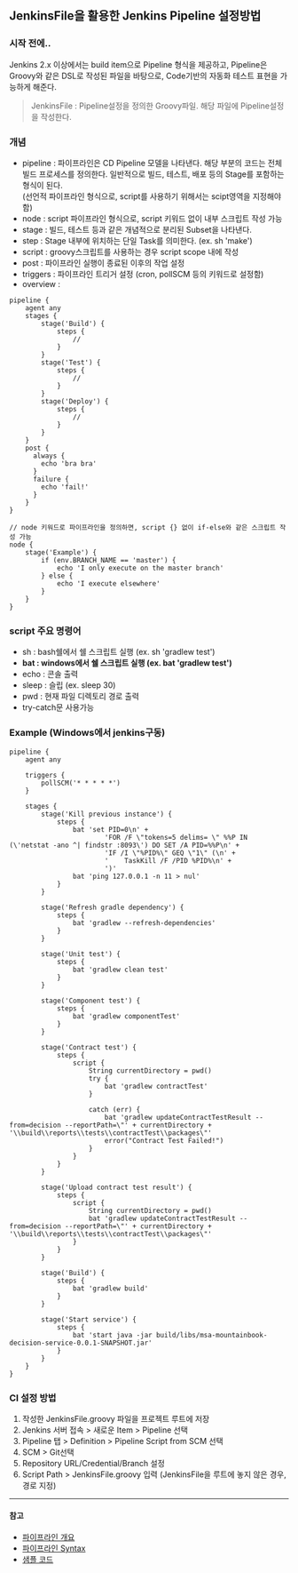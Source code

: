 ## JenkinsFile을 활용한 Jenkins Pipeline 설정방법

### 시작 전에..
Jenkins 2.x 이상에서는 build item으로 Pipeline 형식을 제공하고, Pipeline은 Groovy와 같은 DSL로 작성된 파일을 바탕으로, Code기반의 자동화 테스트 표현을 가능하게 해준다.

> JenkinsFile : Pipeline설정을 정의한 Groovy파일. 해당 파일에 Pipeline설정을 작성한다.

### 개념
- pipeline : 파이프라인은 CD Pipeline 모델을 나타낸다. 해당 부분의 코드는 전체 빌드 프로세스를 정의한다. 일반적으로 빌드, 테스트, 배포 등의 Stage를 포함하는 형식이 된다.  
(선언적 파이프라인 형식으로, script를 사용하기 위해서는 scipt영역을 지정해야 함)
- node : script 파이프라인 형식으로, script 키워드 없이 내부 스크립트 작성 가능
- stage : 빌드, 테스트 등과 같은 개념적으로 분리된 Subset을 나타낸다.
- step : Stage 내부에 위치하는 단일 Task를 의미한다. (ex. sh 'make')
- script : groovy스크립트를 사용하는 경우 script scope 내에 작성
- post : 파이프라인 실행이 종료된 이후의 작업 설정
- triggers : 파이프라인 트리거 설정 (cron, pollSCM 등의 키워드로 설정함)
- overview :
```
pipeline {
    agent any
    stages {
        stage('Build') {
            steps {
                //
            }
        }
        stage('Test') {
            steps {
                //
            }
        }
        stage('Deploy') {
            steps {
                //
            }
        }
    }
    post {
      always {
        echo 'bra bra'
      }
      failure {
        echo 'fail!'
      }
    }
}
```
```
// node 키워드로 파이프라인을 정의하면, script {} 없이 if-else와 같은 스크립트 작성 가능
node {
    stage('Example') {
        if (env.BRANCH_NAME == 'master') {
            echo 'I only execute on the master branch'
        } else {
            echo 'I execute elsewhere'
        }
    }
}
```

### script 주요 명령어
- sh : bash쉘에서 쉘 스크립트 실행 (ex. sh 'gradlew test')
- __bat : windows에서 쉘 스크립트 실행 (ex. bat 'gradlew test')__
- echo : 콘솔 출력
- sleep : 슬립 (ex. sleep 30)
- pwd : 현재 파일 디렉토리 경로 출력
- try-catch문 사용가능

### Example (Windows에서 jenkins구동)
```
pipeline {
    agent any

    triggers {
        pollSCM('* * * * *')
    }

    stages {
        stage('Kill previous instance') {
            steps {
                bat 'set PID=0\n' +
                        'FOR /F \"tokens=5 delims= \" %%P IN (\'netstat -ano ^| findstr :8093\') DO SET /A PID=%%P\n' +
                        'IF /I \"%PID%\" GEQ \"1\" (\n' +
                        '    TaskKill /F /PID %PID%\n' +
                        ')'
                bat 'ping 127.0.0.1 -n 11 > nul'
            }
        }

        stage('Refresh gradle dependency') {
            steps {
                bat 'gradlew --refresh-dependencies'
            }
        }

        stage('Unit test') {
            steps {
                bat 'gradlew clean test'
            }
        }

        stage('Component test') {
            steps {
                bat 'gradlew componentTest'
            }
        }

        stage('Contract test') {
            steps {
                script {
                    String currentDirectory = pwd()
                    try {
                        bat 'gradlew contractTest'
                    }

                    catch (err) {
                        bat 'gradlew updateContractTestResult --from=decision --reportPath=\"' + currentDirectory + '\\build\\reports\\tests\\contractTest\\packages\"'
                        error("Contract Test Failed!")
                    }
                }
            }
        }

        stage('Upload contract test result') {
            steps {
                script {
                    String currentDirectory = pwd()
                    bat 'gradlew updateContractTestResult --from=decision --reportPath=\"' + currentDirectory + '\\build\\reports\\tests\\contractTest\\packages\"'
                }
            }
        }

        stage('Build') {
            steps {
                bat 'gradlew build'
            }
        }

        stage('Start service') {
            steps {
                bat 'start java -jar build/libs/msa-mountainbook-decision-service-0.0.1-SNAPSHOT.jar'
            }
        }
    }
}
```

### CI 설정 방법
1. 작성한 JenkinsFile.groovy 파일을 프로젝트 루트에 저장
2. Jenkins 서버 접속 > 새로운 Item > Pipeline 선택
3. Pipeline 탭 > Definition > Pipeline Script from SCM 선택
4. SCM > Git선택
5. Repository URL/Credential/Branch 설정
6. Script Path > JenkinsFile.groovy 입력
(JenkinsFile을 루트에 놓지 않은 경우, 경로 지정)
---
#### 참고
- [파이프라인 개요](https://jenkins.io/doc/book/pipeline/)
- [파이프라인 Syntax](https://jenkins.io/doc/book/pipeline/syntax/)
- [샘플 코드](https://jenkins.io/doc/pipeline/examples/)
